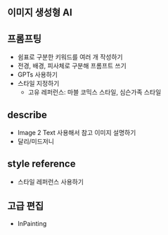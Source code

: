 ## 이미지 생성형 AI



## 프롬프팅

- 쉼표로 구분한 키워드를 여러 개 작성하기
- 전경, 배경, 피사체로 구분해 프롬프트 쓰기
- GPTs 사용하기
- 스타일 지정하기
	- 고유 레퍼런스: 마블 코믹스 스타일, 심슨가족 스타일

## describe

- Image 2 Text 사용해서 참고 이미지 설명하기
- 달리/미드저니

## style reference

- 스타일 레퍼런스 사용하기

## 고급 편집

- InPainting

